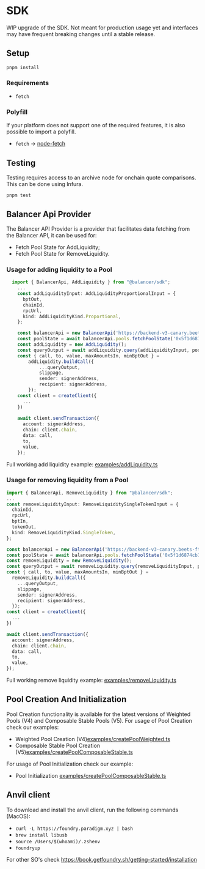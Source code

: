 # SDK

WIP upgrade of the SDK. Not meant for production usage yet and interfaces may have frequent breaking changes until a stable release.

## Setup

`pnpm install`

### Requirements

- `fetch`

### Polyfill

If your platform does not support one of the required features, it is also possible to import a polyfill.

- `fetch` -> [node-fetch](https://github.com/node-fetch/node-fetch#providing-global-access)

## Testing

Testing requires access to an archive node for onchain quote comparisons. This can be done using Infura.

`pnpm test`

## Balancer Api Provider

The Balancer API Provider is a provider that facilitates 
data fetching from the Balancer API,
it can be used for:
- Fetch Pool State for AddLiquidity;
- Fetch Pool State for RemoveLiquidity.

### Usage for adding liquidity to a Pool

```ts
  import { BalancerApi, AddLiquidity } from "@balancer/sdk";
    ...
    const addLiquidityInput: AddLiquidityProportionalInput = {
      bptOut,
      chainId,
      rpcUrl,
      kind: AddLiquidityKind.Proportional,
    };

    const balancerApi = new BalancerApi('https://backend-v3-canary.beets-ftm-node.com/graphql', 1);
    const poolState = await balancerApi.pools.fetchPoolState('0x5f1d6874cb1e7156e79a7563d2b61c6cbce03150000200000000000000000586');
    const addLiquidity = new AddLiquidity();
    const queryOutput = await addLiquidity.query(addLiquidityInput, poolState);
    const { call, to, value, maxAmountsIn, minBptOut } =
        addLiquidity.buildCall({
            ...queryOutput,
            slippage,
            sender: signerAddress,
            recipient: signerAddress,
        });
    const client = createClient({
      ...
    })
    
    await client.sendTransaction({
      account: signerAddress,
      chain: client.chain,
      data: call,
      to,
      value,
    });
```
Full working add liquidity example: [examples/addLiquidity.ts](./examples/addLiquidity.ts)

### Usage for removing liquidity from a Pool
```ts
import { BalancerApi, RemoveLiquidity } from "@balancer/sdk";
...
const removeLiquidityInput: RemoveLiquiditySingleTokenInput = {
  chainId,
  rpcUrl,
  bptIn,
  tokenOut,
  kind: RemoveLiquidityKind.SingleToken,
};

const balancerApi = new BalancerApi('https://backend-v3-canary.beets-ftm-node.com/graphql', 1);
const poolState = await balancerApi.pools.fetchPoolState('0x5f1d6874cb1e7156e79a7563d2b61c6cbce03150000200000000000000000586');
const removeLiquidity = new RemoveLiquidity();
const queryOutput = await removeLiquidity.query(removeLiquidityInput, poolState);
const { call, to, value, maxAmountsIn, minBptOut } =
  removeLiquidity.buildCall({
    ...queryOutput,
    slippage,
    sender: signerAddress,
    recipient: signerAddress,
  });
const client = createClient({
  ...
})

await client.sendTransaction({
  account: signerAddress,
  chain: client.chain,
  data: call,
  to,
  value,
});
```
Full working remove liquidity example: [examples/removeLiquidity.ts](./examples/removeLiquidity.ts)

## Pool Creation And Initialization
Pool Creation functionality is available for the latest versions of Weighted Pools (V4) and Composable Stable Pools (V5).
For usage of Pool Creation check our examples:
- Weighted Pool Creation (V4)[examples/createPoolWeighted.ts](./examples/createPoolWeighted.ts)
- Composable Stable Pool Creation (V5)[examples/createPoolComposableStable.ts](./examples/createPoolComposableStable.ts)

For usage of Pool Initialization check our example:
- Pool Initialization [examples/createPoolComposableStable.ts](./examples/initPool.ts)


## Anvil client
To download and install the anvil client, run the following commands (MacOS):
- `curl -L https://foundry.paradigm.xyz | bash`
- `brew install libusb`
- `source /Users/$(whoami)/.zshenv`
- `foundryup`

For other SO's check https://book.getfoundry.sh/getting-started/installation



